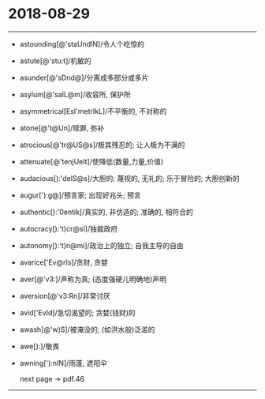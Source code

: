 # 2018-08-29

---

- astounding[@'staUndIN]/令人个吃惊的
- astute[@'stu:t]/机敏的
- asunder[@'sDnd@]/分离成多部分或多片
- asylum[@'saIL@m]/收容所, 保护所
- asymmetrical[EsI'metrIkL]/不平衡的, 不对称的
- atone[@'t@Un]/赎罪, 弥补
- atrocious[@'tr@US@s]/极其残忍的; 让人极为不满的
- attenuate[@'tenjUeIt]/使降低(数量,力量,价值)
- audacious[):'deIS@s]/大胆的; 蔑视的, 无礼的; 乐于冒险的; 大胆创新的
- augur['):g@]/预言家; 出现好兆头; 预言
- authentic[):'0entik]/真实的, 非仿造的; 准确的, 相符合的
- autocracy[):'t)cr@sI]/独裁政府
- autonomy[):'t)n@mi]/政治上的独立; 自我主导的自由
- avarice['Ev@rIs]/贪财, 贪婪
- aver[@'v3:]/声称为真; (态度强硬儿明确地)声明
- aversion[@'v3:Rn]/非常讨厌
- avid['EvId]/急切渴望的; 贪婪(钱财)的
- awash[@'w)S]/被淹没的; (如洪水般)泛滥的
- awe[):]/敬畏
- awning['):nIN]/雨蓬, 遮阳伞

    next page -> pdf.46

---
